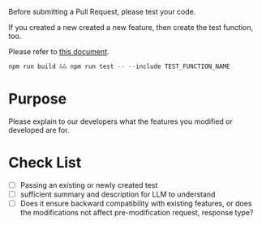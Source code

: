 Before submitting a Pull Request, please test your code.

If you created a new created a new feature, then create the test function, too.

Please refer to [this document](../CONTRIBUTING.md).

```ts
npm run build && npm run test -- --include TEST_FUNCTION_NAME
```

# Purpose

Please explain to our developers what the features you modified or developed are for.

# Check List

- [ ] Passing an existing or newly created test
- [ ] sufficient summary and description for LLM to understand
- [ ] Does it ensure backward compatibility with existing features, or does the modifications not affect pre-modification request, response type?
